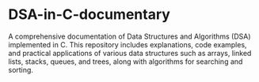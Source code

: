 # DSA-in-C-documentary
A comprehensive documentation of Data Structures and Algorithms (DSA) implemented in C. This repository includes explanations, code examples, and practical applications of various data structures such as arrays, linked lists, stacks, queues, and trees, along with algorithms for searching and sorting.
